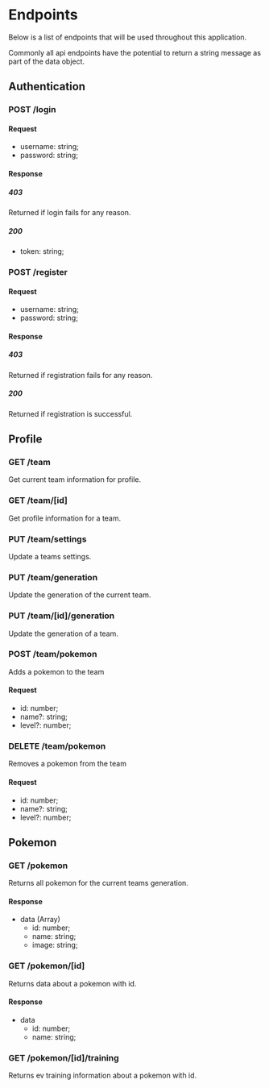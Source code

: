 # Endpoints

Below is a list of endpoints that will be used throughout this application.

Commonly all api endpoints have the potential to return a string message as part of the data object.

## Authentication

### POST /login

#### Request
- username: string;
- password: string;

#### Response

##### 403

Returned if login fails for any reason.

##### 200
- token: string;

### POST /register

#### Request
- username: string;
- password: string;

#### Response

##### 403

Returned if registration fails for any reason.

##### 200

Returned if registration is successful.

## Profile

### GET /team

Get current team information for profile.

### GET /team/[id]

Get profile information for a team.

### PUT /team/settings

Update a teams settings.

### PUT /team/generation

Update the generation of the current team.

### PUT /team/[id]/generation

Update the generation of a team.

### POST /team/pokemon

Adds a pokemon to the team

#### Request
- id: number;
- name?: string;
- level?: number;

### DELETE /team/pokemon

Removes a pokemon from the team

#### Request
- id: number;
- name?: string;
- level?: number;

## Pokemon

### GET /pokemon

Returns all pokemon for the current teams generation.

#### Response
- data (Array)
    - id: number;
    - name: string;
    - image: string;

### GET /pokemon/[id]

Returns data about a pokemon with id.

#### Response
- data
    - id: number;
    - name: string;

### GET /pokemon/[id]/training

Returns ev training information about a pokemon with id.
